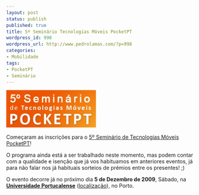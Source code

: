 ```yaml
---
layout: post
status: publish
published: true
title: 5º Seminário Tecnologias Móveis PocketPT
wordpress_id: 998
wordpress_url: http://www.pedrolamas.com/?p=998
categories:
- Mobilidade
tags:
- PocketPT
- Seminário
---
```

[![5º Seminário Tecnologias Móveis PocketPT](wp-content/uploads/2009/11/5º-Seminário-Tecnologias-Móveis-PocketPT.jpg "5º Seminário Tecnologias Móveis PocketPT")](http://www.mtechseminar.com/mtech5/index.htm)

Começaram as inscrições para o [5º Seminário de Tecnologias Móveis PocketPT](http://www.mtechseminar.com/mtech5/index.htm)!

O programa ainda está a ser trabalhado neste momento, mas podem contar com a qualidade e isenção que já vos habituamos em anteriores eventos, já para não falar nos já habituais sorteios de prémios entre os presentes! ;)

O evento decorre já no próximo dia **5 de Dezembro de 2009**, Sábado, na **[Universidade Portucalense](http://www.uportu.pt/)** ([localização](http://www.uportu.pt/site-scripts/contacto_localizacao.asp)), no Porto.
